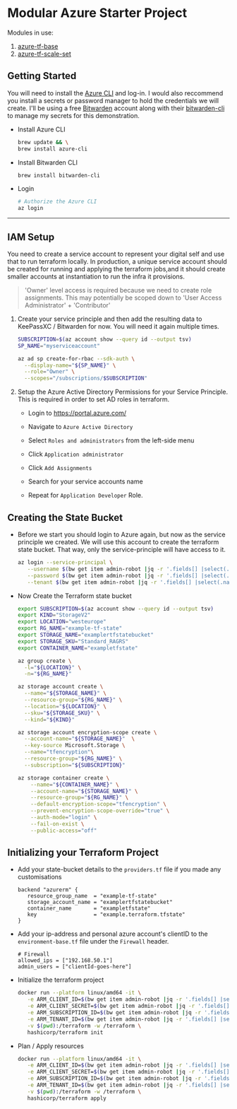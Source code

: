 # Modular Azure Starter Project

Modules in use:
1. [azure-tf-base](https://github.com/cloudymax/modules-azure-tf-base)
2. [azure-tf-scale-set ](https://github.com/cloudymax/modules-azure-tf-scale-set)

## Getting Started

You will need to install the [Azure CLI](https://learn.microsoft.com/en-us/cli/azure/install-azure-cli) and log-in. I would also reccommend you install a secrets or password manager to hold the credentials we will create. I'll be using a free [Bitwarden](https://bitwarden.com/pricing/) account along with their [bitwarden-cli](https://bitwarden.com/help/cli/) to manage my secrets for this demonstration.

- Install Azure CLI

   ```bash
   brew update && \
   brew install azure-cli
   ```

- Install Bitwarden CLI

   ```bash
   brew install bitwarden-cli
   ```

- Login

   ```bash
   # Authorize the Azure CLI
   az login
   ```

___

## IAM Setup

You need to create a service account to represent your digital self and use that to run terraform locally. In production, a unique service account should be created for running and applying the terraform jobs,and it should create smaller accounts at instantiation to run the infra it provisions. 

> 'Owner' level access is required because we need to create role assignments. This may potentially be scoped down to 'User Access Administrator' + 'Contributor'

1. Create your service principle and then add the resulting data to KeePassXC / Bitwarden for now. You will need it again multiple times.

    ```bash
    SUBSCRIPTION=$(az account show --query id --output tsv)
    SP_NAME="myserviceaccount"

    az ad sp create-for-rbac --sdk-auth \
      --display-name="${SP_NAME}" \
      --role="Owner" \
      --scopes="/subscriptions/$SUBSCRIPTION"
    ```

2. Setup the Azure Active Directory Permissions for your Service Principle. This is required in order to set AD roles in terraform.

   - Login to https://portal.azure.com/
  
   -  Navigate to `Azure Active Directory`
  
   - Select `Roles and administrators` from the left-side menu
  
   - Click `Application administrator`
  
   - Click `Add Assignments`
  
   - Search for your service accounts name
  
   - Repeat for `Application Developer` Role.
   

## Creating the State Bucket

- Before we start you should login to Azure again, but now as the service principle we created. We will use this account to create the terraform state bucket. That way, only the service-principle will have access to it.

   ```bash
   az login --service-principal \
      --username $(bw get item admin-robot |jq -r '.fields[] |select(.name=="clientId") |.value') \
      --password $(bw get item admin-robot |jq -r '.fields[] |select(.name=="clientSecret") |.value') \
      --tenant $(bw get item admin-robot |jq -r '.fields[] |select(.name=="tenantId") |.value')
   ```

- Now Create the Terraform state bucket

    ```bash
    export SUBSCRIPTION=$(az account show --query id --output tsv)    
    export KIND="StorageV2"
    export LOCATION="westeurope"
    export RG_NAME="example-tf-state"
    export STORAGE_NAME="examplertfstatebucket"
    export STORAGE_SKU="Standard_RAGRS"
    export CONTAINER_NAME="exampletfstate"

    az group create \
      -l="${LOCATION}" \
      -n="${RG_NAME}"

    az storage account create \
      --name="${STORAGE_NAME}" \
      --resource-group="${RG_NAME}" \
      --location="${LOCATION}" \
      --sku="${STORAGE_SKU}" \
      --kind="${KIND}"

    az storage account encryption-scope create \
      --account-name="${STORAGE_NAME}"  \
      --key-source Microsoft.Storage \
      --name="tfencryption"\
      --resource-group="${RG_NAME}" \
      --subscription="${SUBSCRIPTION}"

    az storage container create \
        --name="${CONTAINER_NAME}" \
        --account-name="${STORAGE_NAME}" \
        --resource-group="${RG_NAME}" \
        --default-encryption-scope="tfencryption" \
        --prevent-encryption-scope-override="true" \
        --auth-mode="login" \
        --fail-on-exist \
        --public-access="off"
    ```
    
## Initializing your Terraform Project

- Add your state-bucket details to the `providers.tf` file if you made any customisations

   ```hcl
   backend "azurerm" {
      resource_group_name  = "example-tf-state"
      storage_account_name = "examplertfstatebucket"
      container_name       = "exampletfstate"
      key                  = "example.terraform.tfstate"
   }
   ```

- Add your ip-address and personal azure account's clientID to the `environment-base.tf` file under the `Firewall` header.

   ```hcl
   # Firewall
   allowed_ips = ["192.168.50.1"]
   admin_users = ["clientId-goes-here"]
   ```


- Initialize the terraform project

   ```bash
   docker run --platform linux/amd64 -it \
      -e ARM_CLIENT_ID=$(bw get item admin-robot |jq -r '.fields[] |select(.name=="clientId") |.value') \
      -e ARM_CLIENT_SECRET=$(bw get item admin-robot |jq -r '.fields[] |select(.name=="clientSecret") |.value') \
      -e ARM_SUBSCRIPTION_ID=$(bw get item admin-robot |jq -r '.fields[] |select(.name=="subscriptionId") |.value') \
      -e ARM_TENANT_ID=$(bw get item admin-robot |jq -r '.fields[] |select(.name=="tenantId") |.value') \
      -v $(pwd):/terraform -w /terraform \
      hashicorp/terraform init
   ```

- Plan / Apply resources

   ```bash
   docker run --platform linux/amd64 -it \
      -e ARM_CLIENT_ID=$(bw get item admin-robot |jq -r '.fields[] |select(.name=="clientId") |.value') \
      -e ARM_CLIENT_SECRET=$(bw get item admin-robot |jq -r '.fields[] |select(.name=="clientSecret") |.value') \
      -e ARM_SUBSCRIPTION_ID=$(bw get item admin-robot |jq -r '.fields[] |select(.name=="subscriptionId") |.value') \
      -e ARM_TENANT_ID=$(bw get item admin-robot |jq -r '.fields[] |select(.name=="tenantId") |.value') \
      -v $(pwd):/terraform -w /terraform \
      hashicorp/terraform apply
   ```

